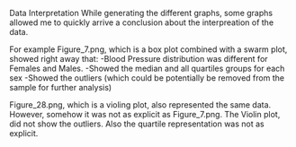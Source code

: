 Data Interpretation
While generating the different graphs, some graphs allowed me to quickly arrive a conclusion about the interpreation of the data.

For example Figure_7.png, which is a box plot combined with a swarm plot, showed right away that:
-Blood Pressure distribution was different for Females and Males.
-Showed the median and all quartiles groups for each sex
-Showed the outliers (which could be potentially be removed from the sample for further analysis)

Figure_28.png, which is a violing plot, also represented the same data. However, somehow it was not as explicit as Figure_7.png. The Violin plot, did not show the outliers. Also the quartile representation was not as explicit.







